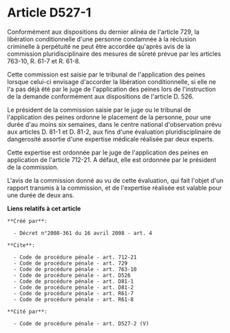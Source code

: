 # Article D527-1

Conformément aux dispositions du dernier alinéa de l'article 729, la libération conditionnelle d'une personne condamnée à la
réclusion criminelle à perpétuité ne peut être accordée qu'après avis de la commission pluridisciplinaire des mesures de
sûreté prévue par les articles 763-10, R. 61-7 et R. 61-8. 

Cette commission est saisie par le tribunal de l'application des peines lorsque celui-ci envisage d'accorder la libération
conditionnelle, si elle ne l'a pas déjà été par le juge de l'application des peines lors de l'instruction de la demande
conformément aux dispositions de l'article D. 526. 

Le président de la commission saisie par le juge ou le tribunal de l'application des peines ordonne le placement de la
personne, pour une durée d'au moins six semaines, dans le centre national d'observation prévu aux articles D. 81-1 et D.
81-2, aux fins d'une évaluation pluridisciplinaire de dangerosité assortie d'une expertise médicale réalisée par deux
experts. 

Cette expertise est ordonnée par le juge de l'application des peines en application de l'article 712-21. A défaut, elle est
ordonnée par le président de la commission. 

L'avis de la commission donné au vu de cette évaluation, qui fait l'objet d'un rapport transmis à la commission, et de
l'expertise réalisée est valable pour une durée de deux ans.

**Liens relatifs à cet article**

	**Créé par**:

	  - Décret n°2008-361 du 16 avril 2008 - art. 4

	**Cite**:

	  - Code de procédure pénale - art. 712-21
	  - Code de procédure pénale - art. 729
	  - Code de procédure pénale - art. 763-10
	  - Code de procédure pénale - art. D526
	  - Code de procédure pénale - art. D81-1
	  - Code de procédure pénale - art. D81-2
	  - Code de procédure pénale - art. R61-7
	  - Code de procédure pénale - art. R61-8

	**Cité par**:

	  - Code de procédure pénale - art. D527-2 (V)
